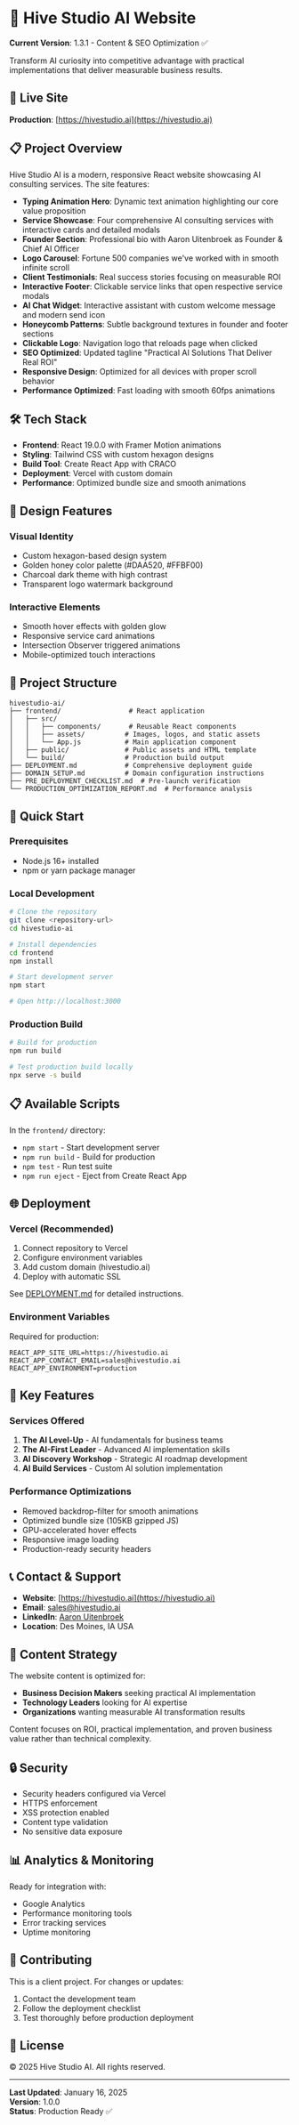 # 🐝 Hive Studio AI Website

**Current Version**: 1.3.1 - Content & SEO Optimization ✅

Transform AI curiosity into competitive advantage with practical implementations that deliver measurable business results.

## 🚀 Live Site
**Production**: [https://hivestudio.ai](https://hivestudio.ai)

## 📋 Project Overview

Hive Studio AI is a modern, responsive React website showcasing AI consulting services. The site features:

- **Typing Animation Hero**: Dynamic text animation highlighting our core value proposition
- **Service Showcase**: Four comprehensive AI consulting services with interactive cards and detailed modals
- **Founder Section**: Professional bio with Aaron Uitenbroek as Founder & Chief AI Officer
- **Logo Carousel**: Fortune 500 companies we've worked with in smooth infinite scroll
- **Client Testimonials**: Real success stories focusing on measurable ROI
- **Interactive Footer**: Clickable service links that open respective service modals
- **AI Chat Widget**: Interactive assistant with custom welcome message and modern send icon
- **Honeycomb Patterns**: Subtle background textures in founder and footer sections
- **Clickable Logo**: Navigation logo that reloads page when clicked
- **SEO Optimized**: Updated tagline "Practical AI Solutions That Deliver Real ROI"
- **Responsive Design**: Optimized for all devices with proper scroll behavior
- **Performance Optimized**: Fast loading with smooth 60fps animations

## 🛠️ Tech Stack

- **Frontend**: React 19.0.0 with Framer Motion animations
- **Styling**: Tailwind CSS with custom hexagon designs
- **Build Tool**: Create React App with CRACO
- **Deployment**: Vercel with custom domain
- **Performance**: Optimized bundle size and smooth animations

## 🎨 Design Features

### Visual Identity
- Custom hexagon-based design system
- Golden honey color palette (#DAA520, #FFBF00)
- Charcoal dark theme with high contrast
- Transparent logo watermark background

### Interactive Elements
- Smooth hover effects with golden glow
- Responsive service card animations
- Intersection Observer triggered animations
- Mobile-optimized touch interactions

## 📁 Project Structure

```
hivestudio-ai/
├── frontend/                 # React application
│   ├── src/
│   │   ├── components/       # Reusable React components
│   │   ├── assets/          # Images, logos, and static assets
│   │   └── App.js           # Main application component
│   ├── public/              # Public assets and HTML template
│   └── build/               # Production build output
├── DEPLOYMENT.md            # Comprehensive deployment guide
├── DOMAIN_SETUP.md          # Domain configuration instructions
├── PRE_DEPLOYMENT_CHECKLIST.md  # Pre-launch verification
└── PRODUCTION_OPTIMIZATION_REPORT.md  # Performance analysis
```

## 🚀 Quick Start

### Prerequisites
- Node.js 16+ installed
- npm or yarn package manager

### Local Development
```bash
# Clone the repository
git clone <repository-url>
cd hivestudio-ai

# Install dependencies
cd frontend
npm install

# Start development server
npm start

# Open http://localhost:3000
```

### Production Build
```bash
# Build for production
npm run build

# Test production build locally
npx serve -s build
```

## 📋 Available Scripts

In the `frontend/` directory:

- `npm start` - Start development server
- `npm run build` - Build for production
- `npm test` - Run test suite
- `npm run eject` - Eject from Create React App

## 🌐 Deployment

### Vercel (Recommended)
1. Connect repository to Vercel
2. Configure environment variables
3. Add custom domain (hivestudio.ai)
4. Deploy with automatic SSL

See [DEPLOYMENT.md](./DEPLOYMENT.md) for detailed instructions.

### Environment Variables
Required for production:
```
REACT_APP_SITE_URL=https://hivestudio.ai
REACT_APP_CONTACT_EMAIL=sales@hivestudio.ai
REACT_APP_ENVIRONMENT=production
```

## 🎯 Key Features

### Services Offered
1. **The AI Level-Up** - AI fundamentals for business teams
2. **The AI-First Leader** - Advanced AI implementation skills
3. **AI Discovery Workshop** - Strategic AI roadmap development
4. **AI Build Services** - Custom AI solution implementation

### Performance Optimizations
- Removed backdrop-filter for smooth animations
- Optimized bundle size (105KB gzipped JS)
- GPU-accelerated hover effects
- Responsive image loading
- Production-ready security headers

## 📞 Contact & Support

- **Website**: [https://hivestudio.ai](https://hivestudio.ai)
- **Email**: sales@hivestudio.ai
- **LinkedIn**: [Aaron Uitenbroek](https://www.linkedin.com/in/aaroni10/)
- **Location**: Des Moines, IA USA

## 📝 Content Strategy

The website content is optimized for:
- **Business Decision Makers** seeking practical AI implementation
- **Technology Leaders** looking for AI expertise
- **Organizations** wanting measurable AI transformation results

Content focuses on ROI, practical implementation, and proven business value rather than technical complexity.

## 🔒 Security

- Security headers configured via Vercel
- HTTPS enforcement
- XSS protection enabled
- Content type validation
- No sensitive data exposure

## 📊 Analytics & Monitoring

Ready for integration with:
- Google Analytics
- Performance monitoring tools
- Error tracking services
- Uptime monitoring

## 🤝 Contributing

This is a client project. For changes or updates:
1. Contact the development team
2. Follow the deployment checklist
3. Test thoroughly before production deployment

## 📄 License

© 2025 Hive Studio AI. All rights reserved.

---

**Last Updated**: January 16, 2025  
**Version**: 1.0.0  
**Status**: Production Ready ✅
